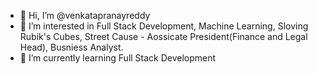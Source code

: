 - 👋 Hi, I’m @venkatapranayreddy
- 👀 I’m interested in Full Stack Development,  Machine Learning, Sloving Rubik's Cubes, Street Cause  - Aossicate President(Finance and Legal Head), Busniess Analyst.
- 🌱 I’m currently learning Full Stack Development


<!---
venkatapranayreddy/venkatapranayreddy is a ✨ special ✨ repository because its `README.md` (this file) appears on your GitHub profile.
You can click the Preview link to take a look at your changes.
--->
